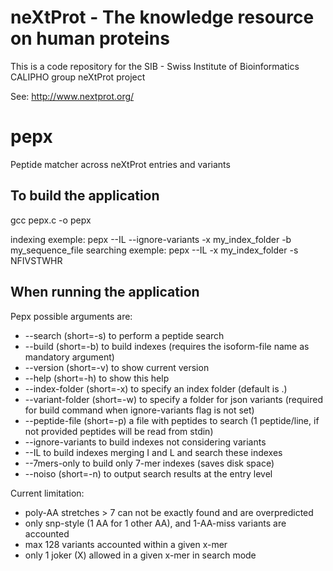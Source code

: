 # neXtProt - The knowledge resource on human proteins

This  is a code repository for the SIB - Swiss Institute of Bioinformatics CALIPHO group neXtProt project

See: http://www.nextprot.org/

# pepx

Peptide matcher across neXtProt entries and variants

## To build the application

gcc pepx.c -o pepx

indexing exemple:  pepx --IL --ignore-variants -x my_index_folder -b my_sequence_file
searching exemple: pepx --IL -x my_index_folder -s NFIVSTWHR

## When running the application

Pepx possible arguments are:

- --search (short=-s) to perform a peptide search
- --build (short=-b) to build indexes (requires the isoform-file name as mandatory argument)
- --version (short=-v) to show current version
- --help (short=-h) to show this help
- --index-folder (short=-x) to specify an index folder (default is .)
- --variant-folder (short=-w) to specify a folder for json variants (required for build command when ignore-variants flag is not set)
- --peptide-file (short=-p) a file with peptides to search (1 peptide/line, if not provided peptides will be read from stdin)
- --ignore-variants to build indexes not considering variants
- --IL to build indexes merging I and L and search these indexes
- --7mers-only to build only 7-mer indexes (saves disk space)
- --noiso (short=-n) to output search results at the entry level

Current limitation:

- poly-AA stretches > 7 can not be exactly found and are overpredicted
- only snp-style (1 AA for 1 other AA), and 1-AA-miss variants are accounted
- max 128 variants accounted within a given x-mer
- only 1 joker (X) allowed in a given x-mer in search mode


